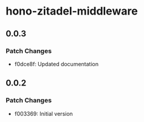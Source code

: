 # hono-zitadel-middleware

## 0.0.3

### Patch Changes

- f0dce8f: Updated documentation

## 0.0.2

### Patch Changes

- f003369: Initial version
